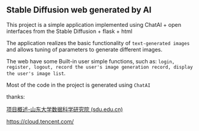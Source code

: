 ## **Stable Diffusion web generated by AI**

This project is a simple application implemented using ChatAI  + open interfaces from the Stable Diffusion  + flask + html

The application realizes the basic functionality of `text-generated images` and allows tuning of parameters to generate different images.

The web have some Built-in user  simple functions, such as: `login, register, logout, record the user's image generation record, display the user's image list`.

Most of the code in the project is generated using `ChatAI`



thanks:

[项目概述-山东大学数据科学研究院 (sdu.edu.cn)](http://dsi.sdu.edu.cn/yhjh/xmgs.htm)

https://cloud.tencent.com/

